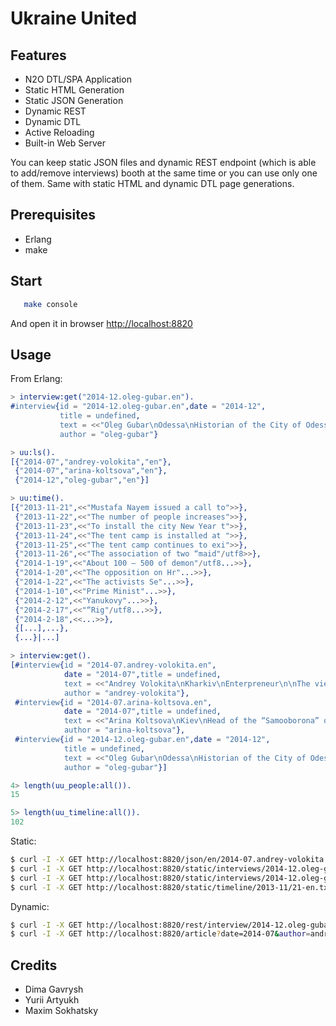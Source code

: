 Ukraine United
==============

Features
--------

* N2O DTL/SPA Application
* Static HTML Generation
* Static JSON Generation
* Dynamic REST
* Dynamic DTL
* Active Reloading
* Built-in Web Server

You can keep static JSON files and dynamic REST
endpoint (which is able to add/remove interviews)
booth at the same time or you can use only one of them.
Same with static HTML and dynamic DTL page generations.

Prerequisites
-------------

* Erlang
* make

Start
-----

```sh
   make console
```

And open it in browser [http://localhost:8820](http://localhost:8820)

Usage
-----

From Erlang:

```erlang
> interview:get("2014-12.oleg-gubar.en").
#interview{id = "2014-12.oleg-gubar.en",date = "2014-12",
           title = undefined,
           text = <<"Oleg Gubar\nOdessa\nHistorian of the City of Odessa\n\nIn general, I don’t concern myself with polit"/utf8...>>,
           author = "oleg-gubar"}

> uu:ls().
[{"2014-07","andrey-volokita","en"},
 {"2014-07","arina-koltsova","en"},
 {"2014-12","oleg-gubar","en"}]

> uu:time().
[{"2013-11-21",<<"Mustafa Nayem issued a call to">>},
 {"2013-11-22",<<"The number of people increases">>},
 {"2013-11-23",<<"To install the city New Year t">>},
 {"2013-11-24",<<"The tent camp is installed at ">>},
 {"2013-11-25",<<"The tent camp continues to exi">>},
 {"2013-11-26",<<"The association of two “maid"/utf8>>},
 {"2014-1-19",<<"About 100 – 500 of demon"/utf8...>>},
 {"2014-1-20",<<"The opposition on Hr"...>>},
 {"2014-1-22",<<"The activists Se"...>>},
 {"2014-1-10",<<"Prime Minist"...>>},
 {"2014-2-12",<<"Yanukovy"...>>},
 {"2014-2-17",<<"“Rig"/utf8...>>},
 {"2014-2-18",<<...>>},
 {[...],...},
 {...}|...]

> interview:get().
[#interview{id = "2014-07.andrey-volokita.en",
            date = "2014-07",title = undefined,
            text = <<"Andrey Volokita\nKharkiv\nEnterpreneur\n\nThe views of Kharkovites [citizens of Kharkov, a city "...>>,
            author = "andrey-volokita"},
 #interview{id = "2014-07.arina-koltsova.en",
            date = "2014-07",title = undefined,
            text = <<"Arina Koltsova\nKiev\nHead of the “Samooborona” of Solomyansky district of Kiev\n\nI arrived"/utf8...>>,
            author = "arina-koltsova"},
 #interview{id = "2014-12.oleg-gubar.en",date = "2014-12",
            title = undefined,
            text = <<"Oleg Gubar\nOdessa\nHistorian of the City of Odessa\n\nIn general, I don’t concern mysel"/utf8...>>,
            author = "oleg-gubar"}]

4> length(uu_people:all()).
15

5> length(uu_timeline:all()).
102
```

Static:

```sh
$ curl -I -X GET http://localhost:8820/json/en/2014-07.andrey-volokita.json
$ curl -I -X GET http://localhost:8820/static/interviews/2014-12.oleg-gubar.en.htm
$ curl -I -X GET http://localhost:8820/static/interviews/2014-12.oleg-gubar.en.txt
$ curl -I -X GET http://localhost:8820/static/timeline/2013-11/21-en.txt
```

Dynamic:

```sh
$ curl -I -X GET http://localhost:8820/rest/interview/2014-12.oleg-gubar.en
$ curl -I -X GET http://localhost:8820/article?date=2014-07&author=andrey-volokita&locale=ru
```

Credits
-------

* Dima Gavrysh
* Yurii Artyukh
* Maxim Sokhatsky

